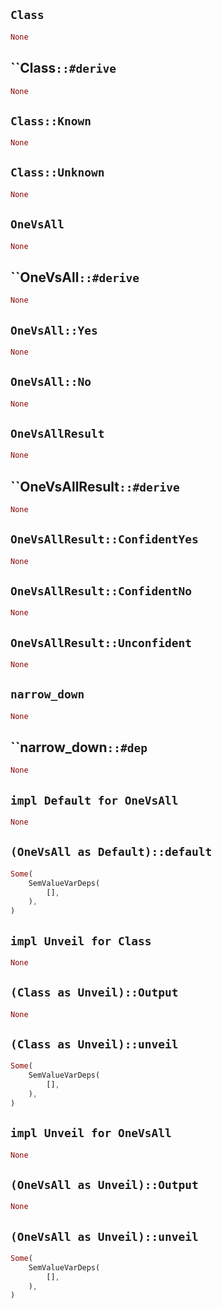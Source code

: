 ## `Class`

```rust
None
```

## ``Class`::#derive`

```rust
None
```

## `Class::Known`

```rust
None
```

## `Class::Unknown`

```rust
None
```

## `OneVsAll`

```rust
None
```

## ``OneVsAll`::#derive`

```rust
None
```

## `OneVsAll::Yes`

```rust
None
```

## `OneVsAll::No`

```rust
None
```

## `OneVsAllResult`

```rust
None
```

## ``OneVsAllResult`::#derive`

```rust
None
```

## `OneVsAllResult::ConfidentYes`

```rust
None
```

## `OneVsAllResult::ConfidentNo`

```rust
None
```

## `OneVsAllResult::Unconfident`

```rust
None
```

## `narrow_down`

```rust
None
```

## ``narrow_down`::#dep`

```rust
None
```

## `impl Default for OneVsAll`

```rust
None
```

## `(OneVsAll as Default)::default`

```rust
Some(
    SemValueVarDeps(
        [],
    ),
)
```

## `impl Unveil for Class`

```rust
None
```

## `(Class as Unveil)::Output`

```rust
None
```

## `(Class as Unveil)::unveil`

```rust
Some(
    SemValueVarDeps(
        [],
    ),
)
```

## `impl Unveil for OneVsAll`

```rust
None
```

## `(OneVsAll as Unveil)::Output`

```rust
None
```

## `(OneVsAll as Unveil)::unveil`

```rust
Some(
    SemValueVarDeps(
        [],
    ),
)
```
